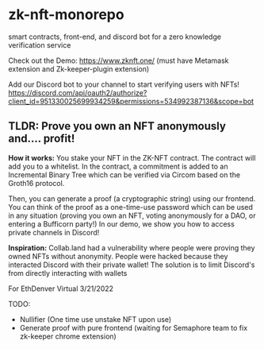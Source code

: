 # zk-nft-monorepo
smart contracts, front-end, and discord bot for a zero knowledge verification service

Check out the Demo: https://www.zknft.one/ (must have Metamask extension and Zk-keeper-plugin extension)

Add our Discord bot to your channel to start verifying users with NFTs! https://discord.com/api/oauth2/authorize?client_id=951330025699934259&permissions=534992387136&scope=bot

## TLDR: Prove you own an NFT anonymously and.... profit!
**How it works:** You stake your NFT in the ZK-NFT contract. The contract will add you to a whitelist. In the contract, a commitment is added to an Incremental Binary Tree which can be verified via Circom based on the Groth16 protocol.

Then, you can generate a proof (a cryptographic string) using our frontend. You can think of the proof as a one-time-use password which can be used in any situation (proving you own an NFT, voting anonymously for a DAO, or entering a Bufficorn party!) In our demo, we show you how to access private channels in Discord!

**Inspiration:** Collab.land had a vulnerability where people were proving they owned NFTs without anonymity. People were hacked because they interacted Discord with their private wallet! The solution is to limit Discord's from directly interacting with wallets

For EthDenver Virtual 3/21/2022


TODO:
- Nullifier (One time use unstake NFT upon use)
- Generate proof with pure frontend (waiting for Semaphore team to fix zk-keeper chrome extension)
